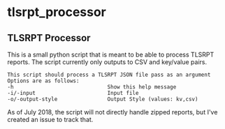 # tlsrpt_processor


## TLSRPT Processor

This is a small python script that is meant to be able to process TLSRPT reports.  The script currently only outputs to CSV and key/value pairs.

```
This script should process a TLSRPT JSON file pass as an argument
Options are as follows:
-h                              Show this help message
-i/-input                       Input file
-o/-output-style                Output Style (values: kv,csv)
```

As of July 2018, the script will not directly handle zipped reports, but I've created an issue to track that.
